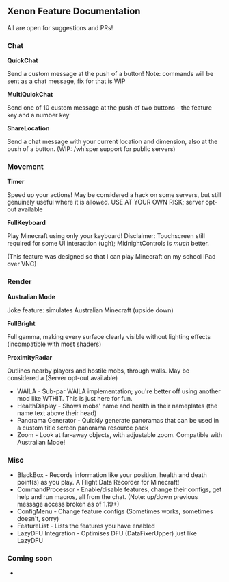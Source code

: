 ## Xenon Feature Documentation

All are open for suggestions and PRs!

### Chat

**QuickChat**

Send a custom message at the push of a button!
Note: commands will be sent as a chat message, fix for that is WIP

**MultiQuickChat**

Send one of 10 custom message at the push of two buttons - the feature key and a number key

**ShareLocation**

Send a chat message with your current location and dimension, also at the push of a button. (WIP: /whisper support for public servers)

### Movement

**Timer**

Speed up your actions! May be considered a hack on some servers, but still genuinely useful where it is allowed. USE AT YOUR OWN RISK; server opt-out available

**FullKeyboard**

Play Minecraft using only your keyboard!
Disclaimer: Touchscreen still required for some UI interaction (ugh); MidnightControls is *much* better.

(This feature was designed so that I can play Minecraft on my school iPad over VNC)

### Render

**Australian Mode**

Joke feature: simulates Australian Minecraft (upside down)

**FullBright**

Full gamma, making every surface clearly visible without lighting effects (incompatible with most shaders)

**ProximityRadar**

Outlines nearby players and hostile mobs, through walls. May be considered a (Server opt-out available)
- WAILA - Sub-par WAILA implementation; you're better off using another mod like WTHIT. This is just here for fun.
- HealthDisplay - Shows mobs' name and health in their nameplates (the name text above their head)
- Panorama Generator - Quickly generate panoramas that can be used in a custom title screen panorama resource pack
- Zoom - Look at far-away objects, with adjustable zoom. Compatible with Australian Mode!

### Misc
- BlackBox - Records information like your position, health and death point(s) as you play. A Flight Data Recorder for Minecraft!
- CommandProcessor - Enable/disable features, change their configs, get help and run macros, all from the chat. (Note: up/down previous message access broken as of 1.19+)
- ConfigMenu - Change feature configs (Sometimes works, sometimes doesn't, sorry)
- FeatureList - Lists the features you have enabled
- LazyDFU Integration - Optimises DFU (DataFixerUpper) just like LazyDFU

### Coming soon

- 
